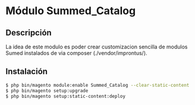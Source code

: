 # Módulo Summed_Catalog

## Descripción
La idea de este modulo es poder crear customizacion sencilla de modulos Sumed instalados de via composer (./vendor/improntus/).

## Instalación

```sh
$ php bin/magento module:enable Summed_Catalog --clear-static-content
$ php bin/magento setup:upgrade
$ php bin/magento setup:static-content:deploy
```
